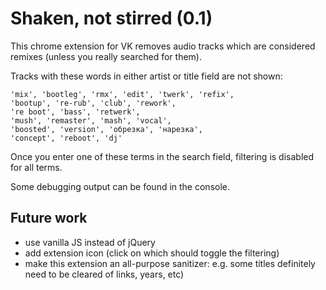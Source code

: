 # Shaken, not stirred (0.1)

This chrome extension for VK removes audio tracks which are considered remixes (unless you really searched for them).

Tracks with these words in either artist or title field are not shown:
```
'mix', 'bootleg', 'rmx', 'edit', 'twerk', 'refix',
'bootup', 're-rub', 'club', 'rework',
're boot', 'bass', 'retwerk',
'mush', 'remaster', 'mash', 'vocal',
'boosted', 'version', 'обрезка', 'нарезка',
'concept', 'reboot', 'dj'
```

Once you enter one of these terms in the search field, filtering is disabled for all terms.

Some debugging output can be found in the console.

## Future work

- use vanilla JS instead of jQuery
- add extension icon (click on which should toggle the filtering)
- make this extension an all-purpose sanitizer: e.g. some titles definitely need to be cleared of links, years, etc)
